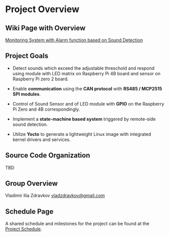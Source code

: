 
# Project Overview 

## Wiki Page with Overview 

[Monitoring System with Alarm function based on Sound Detection](https://github.com/cu-ecen-aeld/final-project-vizdr/wiki)



## Project Goals

- Detect sounds which exceed the adjustable threschold and respond using module with LED matrix on Raspberry Pi 4B  board and sensor on Raspberry Pi zero 2 board.


- Enable **communication** using the **CAN protocol** with **RS485 / MCP2515 SPI modules**.


- Control of Sound Sensor and of LED module with **GPIO** on the Raspberry Pi Zero and 4B correspondingly.


- Implement a **state-machine based system** triggered by remote-side sound detection.


- Utilize **Yocto** to generate a lightweight Linux image with integrated kernel drivers and services.





## Source Code Organization


TBD



## Group Overview

Vladimir Ilia Zdravkov 
vladzdravkov@gmail.com





## Schedule Page

A shared schedule and milestones for the project can be found at the [Project Schedule](https://github.com/users/vizdr/projects/1).